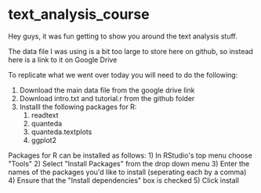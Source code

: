 # text_analysis_course


Hey guys, it was fun getting to show you around the text analysis stuff. 

The data file I was using is a bit too large to store here on github, so instead here is a link to it on Google Drive

To replicate what we went over today you will need to do the following:
   1) Download the main data file from the google drive link
   2) Download intro.txt and tutorial.r from the github folder
   3) Installl the following packages for R:
        1) readtext
        2) quanteda
        3) quanteda.textplots
        4) ggplot2

Packages for R can be installed as follows:
    1) In RStudio's top menu choose "Tools"
    2) Select "Install Packages" from the drop down menu
    3) Enter the names of the packages you'd like to install (seperating each by a comma)
    4) Ensure that the "Install dependencies" box is checked
    5) Click install
    
  
